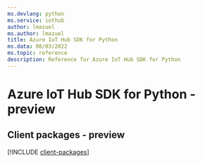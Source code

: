```yaml
---
ms.devlang: python
ms.service: iothub
author: lmazuel
ms.author: lmazuel
title: Azure IoT Hub SDK for Python
ms.data: 08/03/2022
ms.topic: reference
description: Reference for Azure IoT Hub SDK for Python
---
```

# Azure IoT Hub SDK for Python - preview

## Client packages - preview
[!INCLUDE [client-packages](iot-hub-client-index.md)]